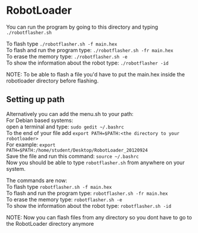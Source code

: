 # RobotLoader
You can run the program by going to this directory and typing `./robotflasher.sh`

To flash type `./robotflasher.sh -f main.hex` <br>
To flash and run the program type: `./robotflasher.sh -fr main.hex`<br>
To erase the memory type: `./robotflasher.sh -e` <br>
To show the information about the robot type: `./robotflasher -id`

NOTE: To be able to flash a file you'd have to put the main.hex inside the robotloader directory before flashing.

## Setting up path
Alternatively you can add the menu.sh to your path:<br>
For Debian based systems:<br>
open a terminal and type: `sudo gedit ~/.bashrc` <br>
To the end of your file add `export PATH=$PATH:<the directory to your robotloader>` <br>
For example: `export PATH=$PATH:/home/student/Desktop/RobotLoader_20120924`<br>
Save the file and run this command: `source ~/.bashrc`<br>
Now you should be able to type `robotflasher.sh` from anywhere on your system.

The commands are now:<br>
To flash type `robotflasher.sh -f main.hex`<br>
To flash and run the program type: `robotflasher.sh -fr main.hex`<br>
To erase the memory type: `robotflasher.sh -e`<br>
To show the information about the robot type: `robotflasher.sh -id`<br>

NOTE: Now you can flash files from any directory so you dont have to go to the RobotLoader directory anymore
